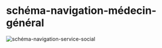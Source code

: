 # schéma-navigation-médecin-général


![schéma-navigation-service-social](./images/Shema-navigation-service-social.jpg)


